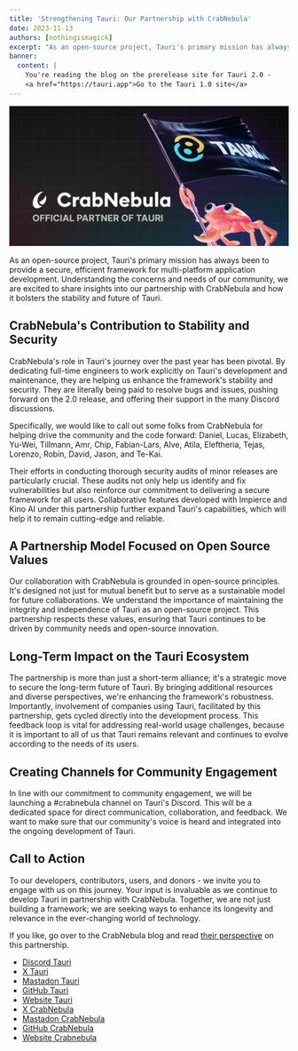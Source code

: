 ```yaml
---
title: 'Strengthening Tauri: Our Partnership with CrabNebula'
date: 2023-11-13
authors: [nothingismagick]
excerpt: "As an open-source project, Tauri's primary mission has always been to provide a secure, efficient framework for multi-platform application development. Understanding the concerns and needs of our community, we are excited to share insights into our partnership with CrabNebula and how it bolsters the stability and future of Tauri."
banner:
  content: |
    You're reading the blog on the prerelease site for Tauri 2.0 -
    <a href="https://tauri.app">Go to the Tauri 1.0 site</a>
---
```


![Hero Image](./partnership-crabnebula/header.png)

As an open-source project, Tauri's primary mission has always been to provide a secure, efficient framework for multi-platform application development. Understanding the concerns and needs of our community, we are excited to share insights into our partnership with CrabNebula and how it bolsters the stability and future of Tauri.

## CrabNebula's Contribution to Stability and Security

CrabNebula's role in Tauri's journey over the past year has been pivotal. By dedicating full-time engineers to work explicitly on Tauri's development and maintenance, they are helping us enhance the framework's stability and security. They are literally being paid to resolve bugs and issues, pushing forward on the 2.0 release, and offering their support in the many Discord discussions. 

Specifically, we would like to call out some folks from CrabNebula for helping drive the community and the code forward: Daniel, Lucas, Elizabeth, Yu-Wei, Tillmann, Amr, Chip, Fabian-Lars, Alve, Atila, Eleftheria, Tejas, Lorenzo,  Robin, David, Jason, and Te-Kai.

Their efforts in conducting thorough security audits of minor releases are particularly crucial. These audits not only help us identify and fix vulnerabilities but also reinforce our commitment to delivering a secure framework for all users. Collaborative features developed with Impierce and Kino AI under this partnership further expand Tauri's capabilities, which will help it to remain cutting-edge and reliable.

## A Partnership Model Focused on Open Source Values

Our collaboration with CrabNebula is grounded in open-source principles. It's designed not just for mutual benefit but to serve as a sustainable model for future collaborations. We understand the importance of maintaining the integrity and independence of Tauri as an open-source project. This partnership respects these values, ensuring that Tauri continues to be driven by community needs and open-source innovation.

## Long-Term Impact on the Tauri Ecosystem

The partnership is more than just a short-term alliance; it's a strategic move to secure the long-term future of Tauri. By bringing additional resources and diverse perspectives, we're enhancing the framework's robustness. Importantly, involvement of companies using Tauri, facilitated by this partnership, gets cycled directly into the development process. This feedback loop is vital for addressing real-world usage challenges, because it is important to all of us that Tauri remains relevant and continues to evolve according to the needs of its users.

## Creating Channels for Community Engagement

In line with our commitment to community engagement, we will be launching a #crabnebula channel on Tauri's Discord. This will be a dedicated space for direct communication, collaboration, and feedback. We want to make sure that our community's voice is heard and integrated into the ongoing development of Tauri.

## Call to Action

To our developers, contributors, users, and donors - we invite you to engage with us on this journey. Your input is invaluable as we continue to develop Tauri in partnership with CrabNebula. Together, we are not just building a framework; we are seeking ways to enhance its longevity and relevance in the ever-changing world of technology.

If you like, go over to the CrabNebula blog and read [their perspective](https://crabnebula.dev/blog/tauri-partnership) on this partnership.

* [Discord Tauri](https://discorg.gg/tauri)
* [X Tauri](https://x.com/TauriApps)
* [Mastadon Tauri](https://fosstodon.org/@TauriApps)
* [GitHub Tauri](https://github.com/tauri-apps)
* [Website Tauri](https://tauri.app)
* [X CrabNebula](https://x.com/CrabNebulaDev)
* [Mastadon CrabNebula](https://fosstodon.org/@crabnebula)
* [GitHub CrabNebula](https://github.com/crabnebula-dev)
* [Website Crabnebula](https://crabnebula.dev)

